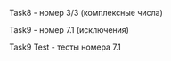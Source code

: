 Task8 - номер 3/3 (комплексные числа)

Task9 - номер 7.1 (исключения)

Task9 Test - тесты номера 7.1

